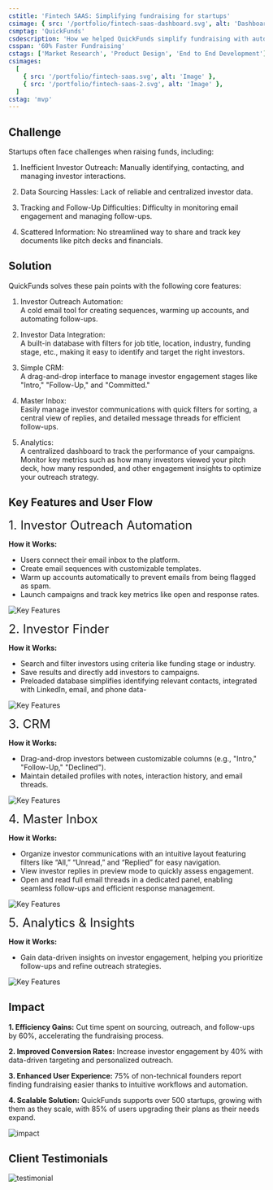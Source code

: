 ```yaml
---
cstitle: 'Fintech SAAS: Simplifying fundraising for startups'
csimage: { src: '/portfolio/fintech-saas-dashboard.svg', alt: 'Dashboard Cover' }
csmptag: 'QuickFunds'
csdescription: 'How we helped QuickFunds simplify fundraising with automated outreach, data sourcing, and campaign management.'
csspan: '60% Faster Fundraising'
cstags: ['Market Research', 'Product Design', 'End to End Development']
csimages:
  [
    { src: '/portfolio/fintech-saas.svg', alt: 'Image' },
    { src: '/portfolio/fintech-saas-2.svg', alt: 'Image' },
  ]
cstag: 'mvp'
---
```

## Challenge

Startups often face challenges when raising funds, including:

1. Inefficient Investor Outreach: Manually identifying, contacting, and managing investor interactions.

2. Data Sourcing Hassles: Lack of reliable and centralized investor data.

3. Tracking and Follow-Up Difficulties: Difficulty in monitoring email engagement and managing follow-ups.

4. Scattered Information: No streamlined way to share and track key documents like pitch decks and financials.


## Solution

QuickFunds solves these pain points with the following core features:

1. Investor Outreach Automation:  
A cold email tool for creating sequences, warming up accounts, and automating follow-ups.

2. Investor Data Integration:  
A built-in database with filters for job title, location, industry, funding stage, etc., making it easy to identify and target the right investors.

3. Simple CRM:  
A drag-and-drop interface to manage investor engagement stages like "Intro," "Follow-Up," and "Committed."

4. Master Inbox:  
Easily manage investor communications with quick filters for sorting, a central view of replies, and detailed message threads for efficient follow-ups.

5. Analytics:  
A centralized dashboard to track the performance of your campaigns. Monitor key metrics such as how many investors viewed your pitch deck, how many responded, and other engagement insights to optimize your outreach strategy.

## Key Features and User Flow

<font size="5">1. Investor Outreach Automation</font>

**How it Works:** 


- Users connect their email inbox to the platform.
- Create email sequences with customizable templates.
- Warm up accounts automatically to prevent emails from being flagged as spam.
- Launch campaigns and track key metrics like open and response rates.

![Key Features]( /portfolio/fintech-saas-keyfeatures.svg)

<font size="5">2. Investor Finder</font>

**How it Works:**

- Search and filter investors using criteria like funding stage or industry.
- Save results and directly add investors to campaigns.
- Preloaded database simplifies identifying relevant contacts, integrated with LinkedIn, email, and phone data- 

![Key Features]( /portfolio/fintech-saas-investor-finder.svg)

<font size="5">3. CRM</font>

**How it Works:**

- Drag-and-drop investors between customizable columns (e.g., "Intro," "Follow-Up," "Declined").
- Maintain detailed profiles with notes, interaction history, and email threads.

![Key Features]( /portfolio/fintech-saas-crm.svg)

<font size="5">4. Master Inbox</font>

**How it Works:**

- Organize investor communications with an intuitive layout featuring filters like “All,” “Unread,” and “Replied” for easy navigation.
- View investor replies in preview mode to quickly assess engagement.
- Open and read full email threads in a dedicated panel, enabling seamless follow-ups and efficient response management.

![Key Features]( /portfolio/fintech-saas-masterbox.svg)

<font size="5">5. Analytics & Insights</font>

**How it Works:**

- Gain data-driven insights on investor engagement, helping you prioritize follow-ups and refine outreach strategies.

![Key Features]( /portfolio/fintech-saas-analytics.svg)

## Impact

**1. Efficiency Gains:**
Cut time spent on sourcing, outreach, and follow-ups by 60%, accelerating the fundraising process.

**2. Improved Conversion Rates:**
Increase investor engagement by 40% with data-driven targeting and personalized outreach.

**3. Enhanced User Experience:**
75% of non-technical founders report finding fundraising easier thanks to intuitive workflows and automation.

**4. Scalable Solution:**
QuickFunds supports over 500 startups, growing with them as they scale, with 85% of users upgrading their plans as their needs expand.

![impact]( /portfolio/fintech-saas-impact.svg)

## Client Testimonials
![testimonial]( /portfolio/fintech-saas-testimonial.svg)

